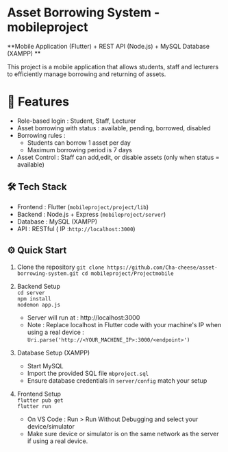 # Asset Borrowing System - mobileproject

**Mobile Application (Flutter) + REST API (Node.js) + MySQL Database (XAMPP) **

This project is a mobile application that allows students, staff and lecturers to efficiently manage borrowing and returning of assets.

# 📱 Features

 - Role-based login : Student, Staff, Lecturer
 - Asset borrowing with status : available, pending, borrowed, disabled
 -   Borrowing rules : 
	 - Students can borrow 1 asset per day
	 - Maximum borrowing period is 7 days
 - Asset Control : Staff can add,edit, or disable assets (only when status = available)

## 🛠️ Tech Stack

 - Frontend : Flutter (`mobileproject/project/lib`)
 - Backend : Node.js + Express (`mobileproject/server`)
 - Database : MySQL (XAMPP)
 - API : RESTful ( IP :`http://localhost:3000`)

## ⚙️ Quick Start

 1. Clone the repository
 `git clone https://github.com/Cha-cheese/asset-borrowing-system.git
cd mobileproject/Projectmobile`

 2. Backend Setup  
 `cd server`  
 `npm install`   
`nodemon app.js`  
	- Server will run at : http://localhost:3000
	- Note : Replace localhost in Flutter code with your machine's IP when using a real device :
	`Uri.parse('http://<YOUR_MACHINE_IP>:3000/<endpoint>')`

3. Database Setup (XAMPP)
	- Start MySQL 
	- Import the provided SQL file `mbproject.sql`
	- Ensure database credentials in `server/config` match your setup


4. Frontend Setup  
	`flutter pub get`  
	`flutter run`

	- On VS Code : Run > Run Without Debugging and select your device/simulator
	- Make sure device or simulator is on the same network as the server if using a real device.
